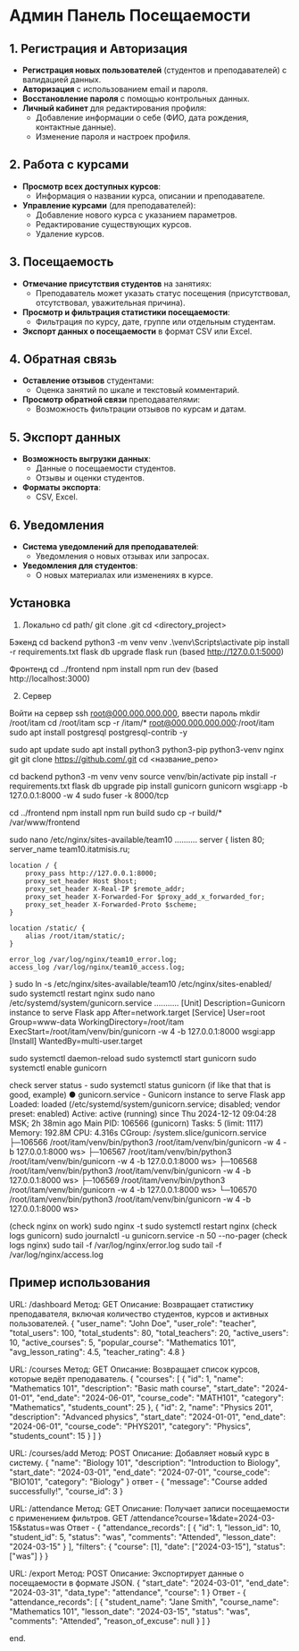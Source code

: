 # Админ Панель Посещаемости

## 1. Регистрация и Авторизация
- **Регистрация новых пользователей** (студентов и преподавателей) с валидацией данных.
- **Авторизация** с использованием email и пароля.
- **Восстановление пароля** с помощью контрольных данных.
- **Личный кабинет** для редактирования профиля:
  - Добавление информации о себе (ФИО, дата рождения, контактные данные).
  - Изменение пароля и настроек профиля.

## 2. Работа с курсами
- **Просмотр всех доступных курсов**:
  - Информация о названии курса, описании и преподавателе.
- **Управление курсами** (для преподавателей):
  - Добавление нового курса с указанием параметров.
  - Редактирование существующих курсов.
  - Удаление курсов.

## 3. Посещаемость
- **Отмечание присутствия студентов** на занятиях:
  - Преподаватель может указать статус посещения (присутствовал, отсутствовал, уважительная причина).
- **Просмотр и фильтрация статистики посещаемости**:
  - Фильтрация по курсу, дате, группе или отдельным студентам.
- **Экспорт данных о посещаемости** в формат CSV или Excel.

## 4. Обратная связь
- **Оставление отзывов** студентами:
  - Оценка занятий по шкале и текстовый комментарий.
- **Просмотр обратной связи** преподавателями:
  - Возможность фильтрации отзывов по курсам и датам.

## 5. Экспорт данных
- **Возможность выгрузки данных**:
  - Данные о посещаемости студентов.
  - Отзывы и оценки студентов.
- **Форматы экспорта**:
  - CSV, Excel.

## 6. Уведомления
- **Система уведомлений для преподавателей**:
  - Уведомления о новых отзывах или запросах.
- **Уведомления для студентов**:
  - О новых материалах или изменениях в курсе.


## Установка

1. Локально 
cd path/
git clone <github link>.git
cd <directory_project>

Бэкенд
cd backend
python3 -m venv venv
.\venv\Scripts\activate
pip install -r requirements.txt
flask db upgrade
flask run (based http://127.0.0.1:5000)

Фронтенд
cd ../frontend
npm install
npm run dev (based http://localhost:3000)

2. Сервер 

Войти на сервер ssh root@000.000.000.000, ввести пароль
mkdir /root/itam
cd /root/itam
scp -r /itam/* root@000.000.000.000:/root/itam
sudo apt install postgresql postgresql-contrib -y

sudo apt update
sudo apt install python3 python3-pip python3-venv nginx git
git clone https://github.com/.git
cd <название_репо>

cd backend
python3 -m venv venv
source venv/bin/activate
pip install -r requirements.txt
flask db upgrade
pip install gunicorn
gunicorn wsgi:app -b 127.0.0.1:8000 -w 4
sudo fuser -k 8000/tcp

cd ../frontend
npm install
npm run build
sudo cp -r build/* /var/www/frontend

sudo nano /etc/nginx/sites-available/team10 ..........
server {
    listen 80;
    server_name team10.itatmisis.ru;

    location / {
        proxy_pass http://127.0.0.1:8000;
        proxy_set_header Host $host;
        proxy_set_header X-Real-IP $remote_addr;
        proxy_set_header X-Forwarded-For $proxy_add_x_forwarded_for;
        proxy_set_header X-Forwarded-Proto $scheme;
    }

    location /static/ {
        alias /root/itam/static/;
    }

    error_log /var/log/nginx/team10_error.log;
    access_log /var/log/nginx/team10_access.log;
}
sudo ln -s /etc/nginx/sites-available/team10 /etc/nginx/sites-enabled/
sudo systemctl restart nginx
sudo nano /etc/systemd/system/gunicorn.service ...........
[Unit]
Description=Gunicorn instance to serve Flask app
After=network.target
[Service]
User=root
Group=www-data
WorkingDirectory=/root/itam
ExecStart=/root/itam/venv/bin/gunicorn -w 4 -b 127.0.0.1:8000 wsgi:app
[Install]
WantedBy=multi-user.target

sudo systemctl daemon-reload
sudo systemctl start gunicorn
sudo systemctl enable gunicorn

check server status - sudo systemctl status gunicorn
(if like that that is good, example) 
● gunicorn.service - Gunicorn instance to serve Flask app
     Loaded: loaded (/etc/systemd/system/gunicorn.service; disabled; vendor preset: enabled)
     Active: active (running) since Thu 2024-12-12 09:04:28 MSK; 2h 38min ago
   Main PID: 106566 (gunicorn)
      Tasks: 5 (limit: 1117)
     Memory: 192.8M
        CPU: 4.316s
     CGroup: /system.slice/gunicorn.service
             ├─106566 /root/itam/venv/bin/python3 /root/itam/venv/bin/gunicorn -w 4 -b 127.0.0.1:8000 ws>
             ├─106567 /root/itam/venv/bin/python3 /root/itam/venv/bin/gunicorn -w 4 -b 127.0.0.1:8000 ws>
             ├─106568 /root/itam/venv/bin/python3 /root/itam/venv/bin/gunicorn -w 4 -b 127.0.0.1:8000 ws>
             ├─106569 /root/itam/venv/bin/python3 /root/itam/venv/bin/gunicorn -w 4 -b 127.0.0.1:8000 ws>
             └─106570 /root/itam/venv/bin/python3 /root/itam/venv/bin/gunicorn -w 4 -b 127.0.0.1:8000 ws>

(check nginx on work)
sudo nginx -t
sudo systemctl restart nginx
(check logs gunicorn) 
sudo journalctl -u gunicorn.service -n 50 --no-pager
(check logs nginx) 
sudo tail -f /var/log/nginx/error.log
sudo tail -f /var/log/nginx/access.log

## Пример использования 
URL: /dashboard
Метод: GET
Описание: Возвращает статистику преподавателя, включая количество студентов, курсов и активных пользователей.
{
  "user_name": "John Doe",
  "user_role": "teacher",
  "total_users": 100,
  "total_students": 80,
  "total_teachers": 20,
  "active_users": 10,
  "active_courses": 5,
  "popular_course": "Mathematics 101",
  "avg_lesson_rating": 4.5,
  "teacher_rating": 4.8
}

URL: /courses
Метод: GET
Описание: Возвращает список курсов, которые ведёт преподаватель.
{
  "courses": [
    {
      "id": 1,
      "name": "Mathematics 101",
      "description": "Basic math course",
      "start_date": "2024-01-01",
      "end_date": "2024-06-01",
      "course_code": "MATH101",
      "category": "Mathematics",
      "students_count": 25
    },
    {
      "id": 2,
      "name": "Physics 201",
      "description": "Advanced physics",
      "start_date": "2024-01-01",
      "end_date": "2024-06-01",
      "course_code": "PHYS201",
      "category": "Physics",
      "students_count": 15
    }
  ]
}

URL: /courses/add
Метод: POST
Описание: Добавляет новый курс в систему.
{
  "name": "Biology 101",
  "description": "Introduction to Biology",
  "start_date": "2024-03-01",
  "end_date": "2024-07-01",
  "course_code": "BIO101",
  "category": "Biology"
}
ответ - 
{
  "message": "Course added successfully!",
  "course_id": 3
}

URL: /attendance
Метод: GET
Описание: Получает записи посещаемости с применением фильтров.
GET /attendance?course=1&date=2024-03-15&status=was
Ответ - 
{
  "attendance_records": [
    {
      "id": 1,
      "lesson_id": 10,
      "student_id": 5,
      "status": "was",
      "comments": "Attended",
      "lesson_date": "2024-03-15"
    }
  ],
  "filters": {
    "course": [1],
    "date": ["2024-03-15"],
    "status": ["was"]
  }
}

URL: /export
Метод: POST
Описание: Экспортирует данные о посещаемости в формате JSON.
{
  "start_date": "2024-03-01",
  "end_date": "2024-03-31",
  "data_type": "attendance",
  "course": 1
}
Ответ - 
{
  "attendance_records": [
    {
      "student_name": "Jane Smith",
      "course_name": "Mathematics 101",
      "lesson_date": "2024-03-15",
      "status": "was",
      "comments": "Attended",
      "reason_of_excuse": null
    }
  ]
}

end.















